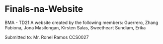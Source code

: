 # Finals-na-Website

BMA - TD21
A website created by the following members:
Guerrero, Zhang
Pabiona, Jona
Masilongan, Kirsten
Salas, Sweetheart
Sundiam, Erika

Submitted to: Mr. Ronel Ramos 
CCS0027
